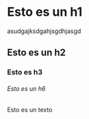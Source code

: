 # Esto es un h1

asudgajksdgahjsgdhjasgd

## Esto es un h2

### Esto es h3

###### Esto es un h6

Esto es un texto
